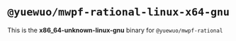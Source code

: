 # `@yuewuo/mwpf-rational-linux-x64-gnu`

This is the **x86_64-unknown-linux-gnu** binary for `@yuewuo/mwpf-rational`
